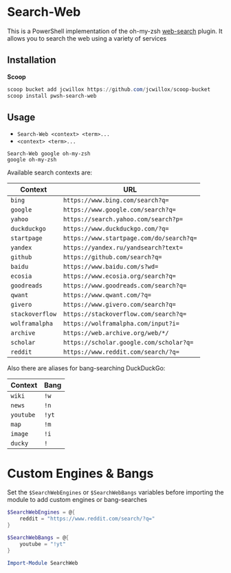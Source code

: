 # Search-Web

This is a PowerShell implementation of the oh-my-zsh [web-search](https://github.com/ohmyzsh/ohmyzsh/blob/master/plugins/web-search) plugin. It allows you to search the web using a variety of services

## Installation

**Scoop**

```powershell
scoop bucket add jcwillox https://github.com/jcwillox/scoop-bucket
scoop install pwsh-search-web
```

## Usage

- `Search-Web <context> <term>...`
- `<context> <term>...`

```pwsh
Search-Web google oh-my-zsh
google oh-my-zsh
```

Available search contexts are:

| Context         | URL                                      |
| --------------- | ---------------------------------------- |
| `bing`          | `https://www.bing.com/search?q=`         |
| `google`        | `https://www.google.com/search?q=`       |
| `yahoo`         | `https://search.yahoo.com/search?p=`     |
| `duckduckgo`    | `https://www.duckduckgo.com/?q=`         |
| `startpage`     | `https://www.startpage.com/do/search?q=` |
| `yandex`        | `https://yandex.ru/yandsearch?text=`     |
| `github`        | `https://github.com/search?q=`           |
| `baidu`         | `https://www.baidu.com/s?wd=`            |
| `ecosia`        | `https://www.ecosia.org/search?q=`       |
| `goodreads`     | `https://www.goodreads.com/search?q=`    |
| `qwant`         | `https://www.qwant.com/?q=`              |
| `givero`        | `https://www.givero.com/search?q=`       |
| `stackoverflow` | `https://stackoverflow.com/search?q=`    |
| `wolframalpha`  | `https://wolframalpha.com/input?i=`      |
| `archive`       | `https://web.archive.org/web/*/`         |
| `scholar`       | `https://scholar.google.com/scholar?q=`  |
| `reddit`        | `https://www.reddit.com/search/?q=`      |

Also there are aliases for bang-searching DuckDuckGo:

| Context   | Bang  |
| --------- | ----- |
| `wiki`    | `!w`  |
| `news`    | `!n`  |
| `youtube` | `!yt` |
| `map`     | `!m`  |
| `image`   | `!i`  |
| `ducky`   | `!`   |

# Custom Engines & Bangs

Set the `$SearchWebEngines` or `$SearchWebBangs` variables before importing the module to add custom engines or bang-searches

```powershell
$SearchWebEngines = @{
    reddit = "https://www.reddit.com/search/?q="
}

$SearchWebBangs = @{
    youtube = "!yt"
}

Import-Module SearchWeb
```